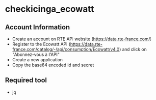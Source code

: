 # checkicinga_ecowatt
## Account Information
- Create an account on RTE API website (https://data.rte-france.com/)
- Register to the Ecowatt API (https://data.rte-france.com/catalog/-/api/consumption/Ecowatt/v4.0) and click on "Abonnez-vous à l'API" 
- Create a new application
- Copy the base64 encoded id and secret

## Required tool
- jq
